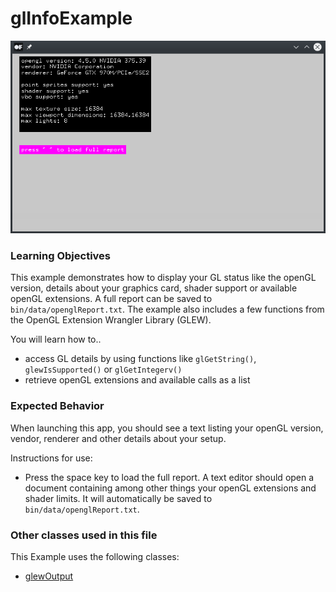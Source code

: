 # glInfoExample

![Screenshot of glInfoExample](glInfoExample.png)

### Learning Objectives

This example demonstrates how to display your GL status like the openGL version, details about your graphics card, shader support or available openGL extensions. A full report can be saved to `bin/data/openglReport.txt`. The example also includes a few functions from the OpenGL Extension Wrangler Library (GLEW).

You will learn how to..
* access GL details by using functions like `glGetString()`, `glewIsSupported()` or `glGetIntegerv()`
* retrieve openGL extensions and available calls as a list


### Expected Behavior

When launching this app, you should see a text listing your openGL version, vendor, renderer and other details about your setup.

Instructions for use:

* Press the space key to load the full report. A text editor should open a document containing among other things your openGL extensions and shader limits. It will automatically be saved to `bin/data/openglReport.txt`.

### Other classes used in this file

This Example uses the following classes:

* [glewOutput](src/glewOutput.h)
